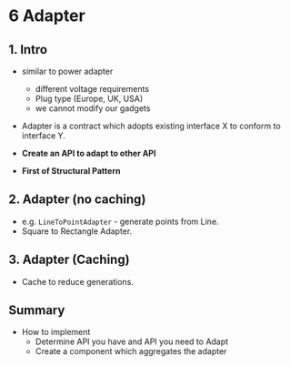 # 6 Adapter

## 1. Intro

- similar to power adapter
  - different voltage requirements
  - Plug type (Europe, UK, USA)
  - we cannot modify our gadgets
- Adapter is a contract which adopts existing interface X to conform to interface Y.
- **Create an API to adapt to other API**

- **First of Structural Pattern**



## 2. Adapter (no caching)

- e.g. `LineToPointAdapter` - generate points from Line.
- Square to Rectangle Adapter.



## 3. Adapter (Caching)

- Cache to reduce generations.



## Summary

- How to implement
  - Determine API you have and API you need to Adapt
  - Create a component which aggregates the adapter